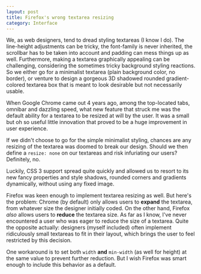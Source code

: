 ```yaml
---
layout: post
title: Firefox's wrong textarea resizing
category: Interface
---
```


We, as web designers, tend to dread styling textareas (I know I do). The line-height adjustments can be tricky, the font-family is never inherited, the scrollbar has to be taken into account and padding can mess things up as well. Furthermore, making a textarea graphically appealing can be challenging, considering the sometimes tricky background styling reactions. So we either go for a minimalist textarea (plain background color, no border), or venture to design a gorgeous 3D shadowed rounded gradient-colored textarea box that is meant to look desirable but not necessarily usable.

When Google Chrome came out 4 years ago, among the top-located tabs, omnibar and dazzling speed, what new feature that struck me was the default ability for a textarea to be resized at will by the user. It was a small but oh so useful little innovation that proved to be a huge improvement in user experience.

If we didn't choose to go for the simple minimalist styling, chances are any resizing of the textarea was doomed to break our design. Should we then define a <code>resize: none</code> on our textareas and risk infuriating our users? Definitely, no.

Luckily, CSS 3 support spread quite quickly and allowed us to resort to its new fancy properties and style shadows, rounded corners and gradients dynamically, without using any fixed image.

Firefox was keen enough to implement textarea resizing as well. But here's the problem: Chrome (by default) only allows users to **expand** the textarea, from whatever size the designer initially coded. On the other hand, Firefox *also* allows users to **reduce** the textarea size. As far as I know, I've never encountered a user who was eager to reduce the size of a textarea. Quite the opposite actually: designers (myself included) often implement ridiculously small textareas to fit in their layout, which brings the user to feel restricted by this decision.

One workaround is to set both <code>width</code> **and** <code>min-width</code> (as well for height) at the same value to prevent further reduction. But I wish Firefox was smart enough to include this behavior as a default.